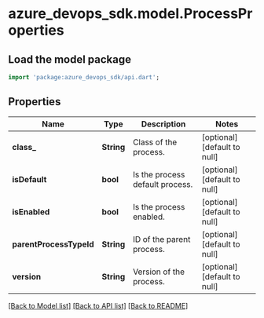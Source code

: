 # azure_devops_sdk.model.ProcessProperties

## Load the model package
```dart
import 'package:azure_devops_sdk/api.dart';
```

## Properties
Name | Type | Description | Notes
------------ | ------------- | ------------- | -------------
**class_** | **String** | Class of the process. | [optional] [default to null]
**isDefault** | **bool** | Is the process default process. | [optional] [default to null]
**isEnabled** | **bool** | Is the process enabled. | [optional] [default to null]
**parentProcessTypeId** | **String** | ID of the parent process. | [optional] [default to null]
**version** | **String** | Version of the process. | [optional] [default to null]

[[Back to Model list]](../README.md#documentation-for-models) [[Back to API list]](../README.md#documentation-for-api-endpoints) [[Back to README]](../README.md)



